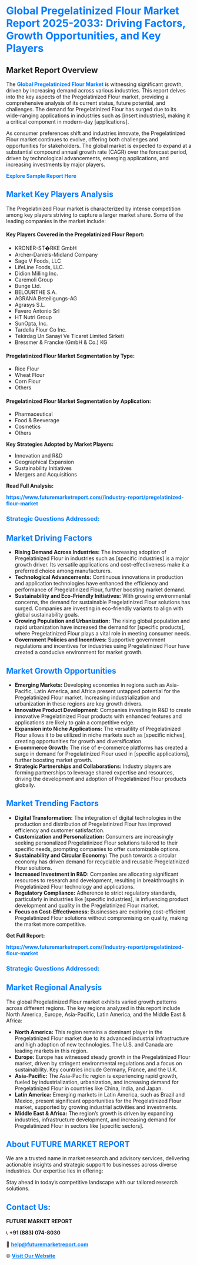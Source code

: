<h1 style="color: #007BFF;">Global Pregelatinized Flour Market Report 2025-2033: Driving Factors, Growth Opportunities, and Key Players</h1>

<section id="overview">
<h2>Market Report Overview</h2>
<p>The <a href="https://www.futuremarketreport.com//industry-report/pregelatinized-flour-market" style="color: #007BFF; text-decoration: none;"><strong>Global Pregelatinized Flour Market</strong></a> is witnessing significant growth, driven by increasing demand across various industries. This report delves into the key aspects of the Pregelatinized Flour market, providing a comprehensive analysis of its current status, future potential, and challenges. The demand for Pregelatinized Flour has surged due to its wide-ranging applications in industries such as [insert industries], making it a critical component in modern-day [applications].</p>
<p>As consumer preferences shift and industries innovate, the Pregelatinized Flour market continues to evolve, offering both challenges and opportunities for stakeholders. The global market is expected to expand at a substantial compound annual growth rate (CAGR) over the forecast period, driven by technological advancements, emerging applications, and increasing investments by major players.</p>
</section>

<section id="overview">
<p><a href="https://www.futuremarketreport.com//request-sample/reportId=85988" style="color: #007BFF; text-decoration: none;"><strong>Explore Sample Report Here</strong></a></p>
</section>

<section id="key-players">
<h2 style="color: #007BFF;">Market Key Players Analysis</h2>
<p>The Pregelatinized Flour market is characterized by intense competition among key players striving to capture a larger market share. Some of the leading companies in the market include:</p>
<h4>Key Players Covered in the Pregelatinized Flour Report:</h4>
<ul><li>KRONER-ST�RKE GmbH</li><li>Archer-Daniels-Midland Company</li><li>Sage V Foods, LLC</li><li>LifeLine Foods, LLC.</li><li>Didion Milling Inc.</li><li>Caremoli Group</li><li>Bunge Ltd.</li><li>BELOURTHE S.A.</li><li>AGRANA Beteiligungs-AG</li><li>Agrasys S.L.</li><li>Favero Antonio Srl</li><li>HT Nutri Group</li><li>SunOpta, Inc.</li><li>Tardella Flour Co Inc.</li><li>Tekirdag Un Sanayi Ve Ticaret Limited Sirketi</li><li>Bressmer &amp; Francke (GmbH &amp; Co.) KG</li></ul>
<h4>Pregelatinized Flour Market Segmentation by Type:</h4>
<ul><li>Rice Flour</li><li>Wheat Flour</li><li>Corn Flour</li><li>Others</li></ul>

<h4>Pregelatinized Flour Market Segmentation by Application:</h4>
<ul><li>Pharmaceutical</li><li>Food &amp; Beeverage</li><li>Cosmetics</li><li>Others</li></ul>
<p><strong>Key Strategies Adopted by Market Players:</strong></p>
<ul>
<li>Innovation and R&D</li>
<li>Geographical Expansion</li>
<li>Sustainability Initiatives</li>
<li>Mergers and Acquisitions</li>
</ul>
</section>

<section>
<p><strong>Read Full Analysis: </strong></p><a href="https://www.futuremarketreport.com//industry-report/pregelatinized-flour-market" style="color: #007BFF; text-decoration: none;"><strong>https://www.futuremarketreport.com//industry-report/pregelatinized-flour-market</strong></a>
<h3 style="color: #007BFF;">Strategic Questions Addressed:</h3>
</section>

<section id="driving-factors">
<h2 style="color: #007BFF;">Market Driving Factors</h2>
<ul>
<li><strong>Rising Demand Across Industries:</strong> The increasing adoption of Pregelatinized Flour in industries such as [specific industries] is a major growth driver. Its versatile applications and cost-effectiveness make it a preferred choice among manufacturers.</li>
<li><strong>Technological Advancements:</strong> Continuous innovations in production and application technologies have enhanced the efficiency and performance of Pregelatinized Flour, further boosting market demand.</li>
<li><strong>Sustainability and Eco-Friendly Initiatives:</strong> With growing environmental concerns, the demand for sustainable Pregelatinized Flour solutions has surged. Companies are investing in eco-friendly variants to align with global sustainability goals.</li>
<li><strong>Growing Population and Urbanization:</strong> The rising global population and rapid urbanization have increased the demand for [specific products], where Pregelatinized Flour plays a vital role in meeting consumer needs.</li>
<li><strong>Government Policies and Incentives:</strong> Supportive government regulations and incentives for industries using Pregelatinized Flour have created a conducive environment for market growth.</li>
</ul>
</section>

<section id="growth-opportunities">
<h2 style="color: #007BFF;">Market Growth Opportunities</h2>
<ul>
<li><strong>Emerging Markets:</strong> Developing economies in regions such as Asia-Pacific, Latin America, and Africa present untapped potential for the Pregelatinized Flour market. Increasing industrialization and urbanization in these regions are key growth drivers.</li>
<li><strong>Innovative Product Development:</strong> Companies investing in R&D to create innovative Pregelatinized Flour products with enhanced features and applications are likely to gain a competitive edge.</li>
<li><strong>Expansion into Niche Applications:</strong> The versatility of Pregelatinized Flour allows it to be utilized in niche markets such as [specific niches], creating opportunities for growth and diversification.</li>
<li><strong>E-commerce Growth:</strong> The rise of e-commerce platforms has created a surge in demand for Pregelatinized Flour used in [specific applications], further boosting market growth.</li>
<li><strong>Strategic Partnerships and Collaborations:</strong> Industry players are forming partnerships to leverage shared expertise and resources, driving the development and adoption of Pregelatinized Flour products globally.</li>
</ul>
</section>

<section id="trending-factors">
<h2 style="color: #007BFF;">Market Trending Factors</h2>
<ul>
<li><strong>Digital Transformation:</strong> The integration of digital technologies in the production and distribution of Pregelatinized Flour has improved efficiency and customer satisfaction.</li>
<li><strong>Customization and Personalization:</strong> Consumers are increasingly seeking personalized Pregelatinized Flour solutions tailored to their specific needs, prompting companies to offer customizable options.</li>
<li><strong>Sustainability and Circular Economy:</strong> The push towards a circular economy has driven demand for recyclable and reusable Pregelatinized Flour solutions.</li>
<li><strong>Increased Investment in R&D:</strong> Companies are allocating significant resources to research and development, resulting in breakthroughs in Pregelatinized Flour technology and applications.</li>
<li><strong>Regulatory Compliance:</strong> Adherence to strict regulatory standards, particularly in industries like [specific industries], is influencing product development and quality in the Pregelatinized Flour market.</li>
<li><strong>Focus on Cost-Effectiveness:</strong> Businesses are exploring cost-efficient Pregelatinized Flour solutions without compromising on quality, making the market more competitive.</li>
</ul>
</section>

<section>
<p><strong>Get Full Report: </strong></p><a href="https://www.futuremarketreport.com//industry-report/pregelatinized-flour-market" style="color: #007BFF; text-decoration: none;"><strong>https://www.futuremarketreport.com//industry-report/pregelatinized-flour-market</strong></a>
<h3 style="color: #007BFF;">Strategic Questions Addressed:</h3>
</section>


<section id="regional-analysis">
<h2 style="color: #007BFF;">Market Regional Analysis</h2>
<p>The global Pregelatinized Flour market exhibits varied growth patterns across different regions. The key regions analyzed in this report include North America, Europe, Asia-Pacific, Latin America, and the Middle East & Africa:</p>
<ul>
<li><strong>North America:</strong> This region remains a dominant player in the Pregelatinized Flour market due to its advanced industrial infrastructure and high adoption of new technologies. The U.S. and Canada are leading markets in this region.</li>
<li><strong>Europe:</strong> Europe has witnessed steady growth in the Pregelatinized Flour market, driven by stringent environmental regulations and a focus on sustainability. Key countries include Germany, France, and the U.K.</li>
<li><strong>Asia-Pacific:</strong> The Asia-Pacific region is experiencing rapid growth, fueled by industrialization, urbanization, and increasing demand for Pregelatinized Flour in countries like China, India, and Japan.</li>
<li><strong>Latin America:</strong> Emerging markets in Latin America, such as Brazil and Mexico, present significant opportunities for the Pregelatinized Flour market, supported by growing industrial activities and investments.</li>
<li><strong>Middle East & Africa:</strong> The region’s growth is driven by expanding industries, infrastructure development, and increasing demand for Pregelatinized Flour in sectors like [specific sectors].</li>
</ul>
</section>

<footer>
<h2 style="color: #007BFF;">About FUTURE MARKET REPORT</h2>
<p>We are a trusted name in market research and advisory services, delivering actionable insights and strategic support to businesses across diverse industries. Our expertise lies in offering:</p>

<p>Stay ahead in today’s competitive landscape with our tailored research solutions.</p>

<h2 style="color: #007BFF;">Contact Us:</h2>
<p><strong>FUTURE MARKET REPORT</strong></p>
<p>📞 <strong>+91 (883) 074-8030</strong></p>
<p>📧 <strong><a href="mailto:help@futuremarketreport.com" style="color: #007BFF;">help@futuremarketreport.com</a></strong></p>
<p>🌐 <strong><a href="https://www.futuremarketreport.com/" style="color: #007BFF;">Visit Our Website</a></strong></p>
</footer>